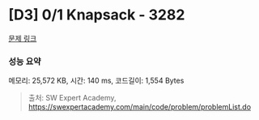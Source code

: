 # [D3] 0/1 Knapsack - 3282 

[문제 링크](https://swexpertacademy.com/main/code/problem/problemDetail.do?contestProbId=AWBJAVpqrzQDFAWr) 

### 성능 요약

메모리: 25,572 KB, 시간: 140 ms, 코드길이: 1,554 Bytes



> 출처: SW Expert Academy, https://swexpertacademy.com/main/code/problem/problemList.do
